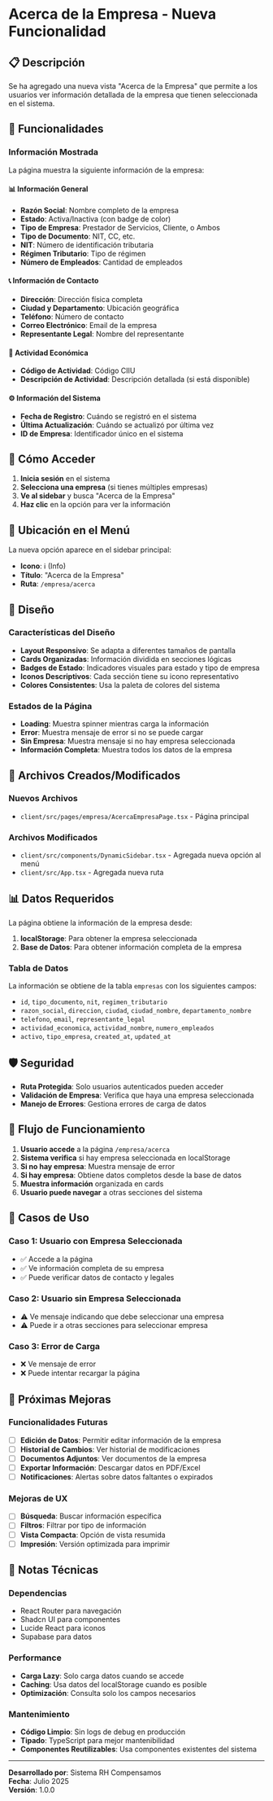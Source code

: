 # Acerca de la Empresa - Nueva Funcionalidad

## 📋 Descripción

Se ha agregado una nueva vista "Acerca de la Empresa" que permite a los usuarios ver información detallada de la empresa que tienen seleccionada en el sistema.

## 🎯 Funcionalidades

### Información Mostrada

La página muestra la siguiente información de la empresa:

#### 📊 Información General
- **Razón Social**: Nombre completo de la empresa
- **Estado**: Activa/Inactiva (con badge de color)
- **Tipo de Empresa**: Prestador de Servicios, Cliente, o Ambos
- **Tipo de Documento**: NIT, CC, etc.
- **NIT**: Número de identificación tributaria
- **Régimen Tributario**: Tipo de régimen
- **Número de Empleados**: Cantidad de empleados

#### 📞 Información de Contacto
- **Dirección**: Dirección física completa
- **Ciudad y Departamento**: Ubicación geográfica
- **Teléfono**: Número de contacto
- **Correo Electrónico**: Email de la empresa
- **Representante Legal**: Nombre del representante

#### 🏢 Actividad Económica
- **Código de Actividad**: Código CIIU
- **Descripción de Actividad**: Descripción detallada (si está disponible)

#### ⚙️ Información del Sistema
- **Fecha de Registro**: Cuándo se registró en el sistema
- **Última Actualización**: Cuándo se actualizó por última vez
- **ID de Empresa**: Identificador único en el sistema

## 🚀 Cómo Acceder

1. **Inicia sesión** en el sistema
2. **Selecciona una empresa** (si tienes múltiples empresas)
3. **Ve al sidebar** y busca "Acerca de la Empresa"
4. **Haz clic** en la opción para ver la información

## 📍 Ubicación en el Menú

La nueva opción aparece en el sidebar principal:
- **Icono**: ℹ️ (Info)
- **Título**: "Acerca de la Empresa"
- **Ruta**: `/empresa/acerca`

## 🎨 Diseño

### Características del Diseño
- **Layout Responsivo**: Se adapta a diferentes tamaños de pantalla
- **Cards Organizadas**: Información dividida en secciones lógicas
- **Badges de Estado**: Indicadores visuales para estado y tipo de empresa
- **Iconos Descriptivos**: Cada sección tiene su icono representativo
- **Colores Consistentes**: Usa la paleta de colores del sistema

### Estados de la Página
- **Loading**: Muestra spinner mientras carga la información
- **Error**: Muestra mensaje de error si no se puede cargar
- **Sin Empresa**: Muestra mensaje si no hay empresa seleccionada
- **Información Completa**: Muestra todos los datos de la empresa

## 🔧 Archivos Creados/Modificados

### Nuevos Archivos
- `client/src/pages/empresa/AcercaEmpresaPage.tsx` - Página principal

### Archivos Modificados
- `client/src/components/DynamicSidebar.tsx` - Agregada nueva opción al menú
- `client/src/App.tsx` - Agregada nueva ruta

## 📊 Datos Requeridos

La página obtiene la información de la empresa desde:
1. **localStorage**: Para obtener la empresa seleccionada
2. **Base de Datos**: Para obtener información completa de la empresa

### Tabla de Datos
La información se obtiene de la tabla `empresas` con los siguientes campos:
- `id`, `tipo_documento`, `nit`, `regimen_tributario`
- `razon_social`, `direccion`, `ciudad`, `ciudad_nombre`, `departamento_nombre`
- `telefono`, `email`, `representante_legal`
- `actividad_economica`, `actividad_nombre`, `numero_empleados`
- `activo`, `tipo_empresa`, `created_at`, `updated_at`

## 🛡️ Seguridad

- **Ruta Protegida**: Solo usuarios autenticados pueden acceder
- **Validación de Empresa**: Verifica que haya una empresa seleccionada
- **Manejo de Errores**: Gestiona errores de carga de datos

## 🔄 Flujo de Funcionamiento

1. **Usuario accede** a la página `/empresa/acerca`
2. **Sistema verifica** si hay empresa seleccionada en localStorage
3. **Si no hay empresa**: Muestra mensaje de error
4. **Si hay empresa**: Obtiene datos completos desde la base de datos
5. **Muestra información** organizada en cards
6. **Usuario puede navegar** a otras secciones del sistema

## 🎯 Casos de Uso

### Caso 1: Usuario con Empresa Seleccionada
- ✅ Accede a la página
- ✅ Ve información completa de su empresa
- ✅ Puede verificar datos de contacto y legales

### Caso 2: Usuario sin Empresa Seleccionada
- ⚠️ Ve mensaje indicando que debe seleccionar una empresa
- ⚠️ Puede ir a otras secciones para seleccionar empresa

### Caso 3: Error de Carga
- ❌ Ve mensaje de error
- ❌ Puede intentar recargar la página

## 🚀 Próximas Mejoras

### Funcionalidades Futuras
- [ ] **Edición de Datos**: Permitir editar información de la empresa
- [ ] **Historial de Cambios**: Ver historial de modificaciones
- [ ] **Documentos Adjuntos**: Ver documentos de la empresa
- [ ] **Exportar Información**: Descargar datos en PDF/Excel
- [ ] **Notificaciones**: Alertas sobre datos faltantes o expirados

### Mejoras de UX
- [ ] **Búsqueda**: Buscar información específica
- [ ] **Filtros**: Filtrar por tipo de información
- [ ] **Vista Compacta**: Opción de vista resumida
- [ ] **Impresión**: Versión optimizada para imprimir

## 📝 Notas Técnicas

### Dependencias
- React Router para navegación
- Shadcn UI para componentes
- Lucide React para iconos
- Supabase para datos

### Performance
- **Carga Lazy**: Solo carga datos cuando se accede
- **Caching**: Usa datos del localStorage cuando es posible
- **Optimización**: Consulta solo los campos necesarios

### Mantenimiento
- **Código Limpio**: Sin logs de debug en producción
- **Tipado**: TypeScript para mejor mantenibilidad
- **Componentes Reutilizables**: Usa componentes existentes del sistema

---

**Desarrollado por**: Sistema RH Compensamos  
**Fecha**: Julio 2025  
**Versión**: 1.0.0 